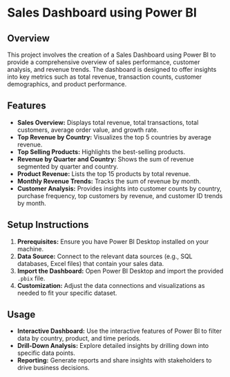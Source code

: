 # Sales Dashboard using Power BI

## Overview
This project involves the creation of a Sales Dashboard using Power BI to provide a comprehensive overview of sales performance, customer analysis, and revenue trends. The dashboard is designed to offer insights into key metrics such as total revenue, transaction counts, customer demographics, and product performance.

## Features
- **Sales Overview:** Displays total revenue, total transactions, total customers, average order value, and growth rate.
- **Top Revenue by Country:** Visualizes the top 5 countries by average revenue.
- **Top Selling Products:** Highlights the best-selling products.
- **Revenue by Quarter and Country:** Shows the sum of revenue segmented by quarter and country.
- **Product Revenue:** Lists the top 15 products by total revenue.
- **Monthly Revenue Trends:** Tracks the sum of revenue by month.
- **Customer Analysis:** Provides insights into customer counts by country, purchase frequency, top customers by revenue, and customer ID trends by month.

## Setup Instructions
1. **Prerequisites:** Ensure you have Power BI Desktop installed on your machine.
2. **Data Source:** Connect to the relevant data sources (e.g., SQL databases, Excel files) that contain your sales data.
3. **Import the Dashboard:** Open Power BI Desktop and import the provided `.pbix` file.
4. **Customization:** Adjust the data connections and visualizations as needed to fit your specific dataset.

## Usage
- **Interactive Dashboard:** Use the interactive features of Power BI to filter data by country, product, and time periods.
- **Drill-Down Analysis:** Explore detailed insights by drilling down into specific data points.
- **Reporting:** Generate reports and share insights with stakeholders to drive business decisions.


